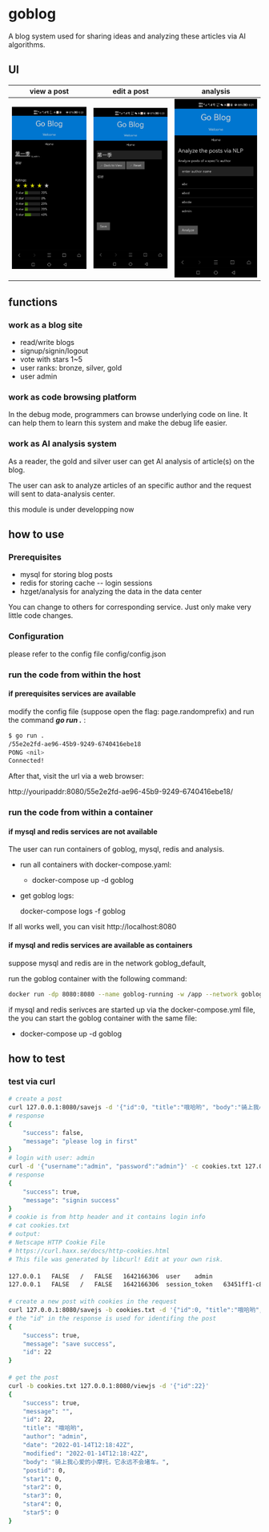 # goblog

A blog system used for sharing ideas and analyzing
these articles via AI algorithms.

## UI

view a post | edit a post | analysis
:----------:|:-----------:|:-------:
![view](./pic/view.png)|![edit](./pic/edit.png)|![analysis](./pic/analysis.png)

## functions

### work as a blog site

* read/write blogs
* signup/signin/logout
* vote with stars 1~5
* user ranks: bronze, silver, gold
* user admin

### work as code browsing platform

In the debug mode, programmers can browse underlying code on line.
It can help them to learn this system and make the debug life easier.

### work as AI analysis system

As a reader, the gold and silver user can
get AI analysis of article(s) on the blog.

The user can ask to analyze articles of an specific author
and the request will sent to data-analysis center.

this module is under developping now

## how to use

### Prerequisites

* mysql for storing blog posts
* redis for storing cache -- login sessions
* hzget/analysis for analyzing the data in the data center

You can change to others for corresponding service. Just only make very little code changes.

### Configuration

please refer to the config file config/config.json

### run the code from within the host

#### if prerequisites services are available

modify the config file (suppose open the flag: page.randomprefix) and run the command ***go run .*** :

```bash
$ go run .
/55e2e2fd-ae96-45b9-9249-6740416ebe18
PONG <nil>
Connected!

```

After that, visit the url via a web browser:

http://youripaddr:8080/55e2e2fd-ae96-45b9-9249-6740416ebe18/

### run the code from within a container

#### if mysql and redis services are not available

The user can run containers of goblog, mysql, redis and analysis.

* run all containers with docker-compose.yaml:
  * docker-compose up -d goblog

* get goblog logs:

    docker-compose logs -f goblog

If all works well, you can visit http://localhost:8080

#### if mysql and redis services are available as containers

suppose mysql and redis are in the network goblog\_default,

run the goblog container with the following command:

```bash
docker run -dp 8080:8080 --name goblog-running -w /app --network goblog_default hzget/goblog:latest sh -c "/app/goblog"
```

if mysql and redis serivces are started up via the docker-compose.yml file,
the you can start the goblog container with the same file:

* docker-compose up -d goblog

## how to test

### test via curl

```bash
# create a post
curl 127.0.0.1:8080/savejs -d '{"id":0, "title":"哦哈哟", "body":"骑上我心爱的小摩托，它永远不会堵车。"}'
# response
{
	"success": false,
	"message": "please log in first"
}
# login with user: admin
curl -d '{"username":"admin", "password":"admin"}' -c cookies.txt 127.0.0.1:8080/signin
# response
{
	"success": true,
	"message": "signin success"
}
# cookie is from http header and it contains login info
# cat cookies.txt 
# output:
# Netscape HTTP Cookie File
# https://curl.haxx.se/docs/http-cookies.html
# This file was generated by libcurl! Edit at your own risk.

127.0.0.1	FALSE	/	FALSE	1642166306	user	admin
127.0.0.1	FALSE	/	FALSE	1642166306	session_token	63451ff1-c832-4195-b830-90f1f99f0cd5

# create a new post with cookies in the request
curl 127.0.0.1:8080/savejs -b cookies.txt -d '{"id":0, "title":"哦哈哟", "body":"骑上我心爱的小摩托，它永远不会堵车。"}'
# the "id" in the response is used for identifing the post
{
	"success": true,
	"message": "save success",
	"id": 22
}

# get the post
curl -b cookies.txt 127.0.0.1:8080/viewjs -d '{"id":22}'
{
	"success": true,
	"message": "",
	"id": 22,
	"title": "哦哈哟",
	"author": "admin",
	"date": "2022-01-14T12:18:42Z",
	"modified": "2022-01-14T12:18:42Z",
	"body": "骑上我心爱的小摩托，它永远不会堵车。",
	"postid": 0,
	"star1": 0,
	"star2": 0,
	"star3": 0,
	"star4": 0,
	"star5": 0
}
```
